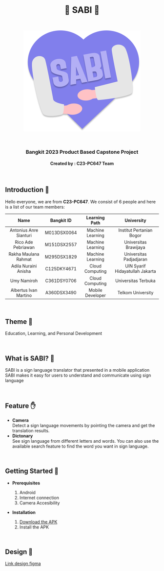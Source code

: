 <h1 align="center"> 🫰 SABI 🤞</h1>
<br>
<p align="center">
  <img src="https://github.com/C23-PC647-SABI/.github/blob/main/profile/logo.png?raw=true">
</p>
<br>
<h3 align="center">Bangkit 2023 Product Based Capstone Project</h3>
<h4 align="center">Created by : C23-PC647 Team</h4>
<br>

## Introduction 👋
Hello everyone, we are from **C23-PC647**. We consist of 6 people and here is a list of our team members:

| Name | Bangkit ID | Learning Path | University |
| :---: | :---: | :---: | :---: |
| Antonius Anre Sianturi  | M013DSX0064  | Machine Learning | Institut Pertanian Bogor |
| Rico Ade Pebriawan | M151DSX2557  | Machine Learning | Universitas Brawijaya |
| Rakha Maulana Rahmat | M295DSX1829  | Machine Learning | Universitas Padjadjaran |
| Adila Nuraini Anisha | C125DKY4671  | Cloud Computing | UIN Syarif Hidayatullah Jakarta |
| Umy Namiroh | C361DSY0706  | Cloud Computing | Universitas Terbuka |
| Albertus Ivan Martino | A360DSX3490 | Mobile Developer | Telkom University |
<br>

## Theme 📖
Education, Learning, and Personal Development

<br>


## What is SABI? 👋
SABI is a sign language translator that presented in a mobile application<br>
SABI makes it easy for users to understand and communicate using sign language

<br>


## Feature ✋
- **Camera**<br>
Detect a sign language movements by pointing the camera and get the translation results.
- **Dictonary**<br>
See sign language from different letters and words. You can also use the available search feature to find the word you want in sign language.

<br>

## Getting Started 🚀
- **Prerequisites**

  1.  Android
  2.  Internet connection
  3.  Camera Accesibility

- **Installation**

  1.  <a href="http://bit.ly/sabi-v1-0-0-download">Download the APK</a>
  2.  Install the APK

<br>

## Design 🎨
<a href="https://www.figma.com/file/og6YrEiuUxkzTqKmq8ElQf/SABI?type=design&node-id=0%3A1&t=PEnx3zpeaP7X9qac-1">Link design figma</a>

<br>


